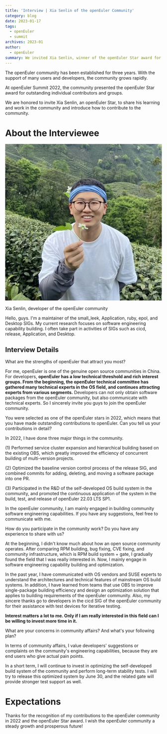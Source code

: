 ```yaml
---
title: 'Interview | Xia Senlin of the openEuler Community'
category: blog
date: 2023-01-17
tags:
  - openEuler
  - summit
archives: 2023-01
author:
  - openEuler
summary: We invited Xia Senlin, winner of the openEuler Star award for individual contributors, to share his learning and work in the community and introduce how to contribute to the community.
---
```



The openEuler community has been established for three years. With the support of many users and developers, the community grows rapidly.

At openEuler Summit 2022, the community presented the openEuler Star award for outstanding individual contributors and groups.  

We are honored to invite Xia Senlin, an openEuler Star, to share his learning and work in the community and introduce how to contribute to the community.

About the Interviewee
====================

![图片](./xiasenlin/media/image1.jpeg)

Xia Senlin, developer of the openEuler community

Hello, guys. I'm a maintainer of the small_leek, Application, ruby, epol, and Desktop SIGs. My current research focuses on software engineering capability building. I often take part in activities of SIGs such as cicd, release, Application, and Desktop.

Interview Details
-----------------

<p style="color:var(--o-color-brand1)">What are the strengths of openEuler that attract you most?</p>

For me, openEuler is one of the genuine open source communities in China. For developers, **openEuler has a low technical threshold and rich interest groups. From the beginning, the openEuler technical committee has gathered many technical experts in the OS field, and continues attracting experts from various segments.** Developers can not only obtain software packages from the openEuler community, but also communicate with technical experts. So I sincerely invite you guys to join the openEuler community.

<p style="color:var(--o-color-brand1)">You were selected as one of the openEuler stars in 2022, which means that you have made outstanding contributions to openEuler. Can you tell us your contributions in detail?</p>

In 2022, I have done three major things in the community.

(1) Performed service cluster expansion and hierarchical building based on the existing OBS, which greatly improved the efficiency of concurrent building of multi-version projects.

(2) Optimized the baseline version control process of the release SIG, and combined commits for adding, deleting, and moving a software package into one PR.

(3) Participated in the R&D of the self-developed OS build system in the community, and promoted the continuous application of the system in the build, test, and release of openEuler 22.03 LTS SP1.

In the openEuler community, I am mainly engaged in building community software engineering capabilities. If you have any suggestions, feel free to communicate with me.

<p style="color:var(--o-color-brand1)">How do you participate in the community work? Do you have any experience to share with us?</p>

At the beginning, I didn't know much about how an open source community operates. After comparing RPM building, bug fixing, CVE fixing, and community infrastructure, which is RPM build system + gate, I gradually found the field that I was really interested in. Now, I mainly engage in software engineering capability building and optimization.

In the past year, I have communicated with OS vendors and SUSE experts to understand the architectures and technical features of mainstream OS build systems. In addition, I have learned from teams that use OBS to improve single-package building efficiency and design an optimization solution that applies to building requirements of the openEuler community. Also, my sincere thanks go to developers in the cicd SIG of the openEuler community for their assistance with test devices for iterative testing.

**Interest matters a lot to me. Only if I am really interested in this field can I be willing to invest more time in it.**

<p style="color:var(--o-color-brand1)">What are your concerns in community affairs? And what's your following plan?</p>

In terms of community affairs, I value developers' suggestions or complaints on the community's engineering capabilities, because they are end users who give actual pain points.

In a short term, I will continue to invest in optimizing the self-developed build system of the community and perform long-term stability tests. I will try to release this optimized system by June 30, and the related gate will provide stronger test support as well.

Expectations
====================

Thanks for the recognition of my contributions to the openEuler community in 2022 and the openEuler Star award. I wish the openEuler community a steady growth and prosperous future!
